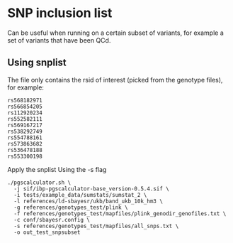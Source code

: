 # SNP inclusion list
Can be useful when running on a certain subset of variants, for example a set of variants that have been QCd.

## Using snplist
The file only contains the rsid of interest (picked from the genotype files), for example:
```
rs568182971
rs566854205
rs112920234
rs552582111
rs569167217
rs538292749
rs554788161
rs573863682
rs536478188
rs553300198
```

Apply the snplist Using the -s flag
```
./pgscalculator.sh \
  -j sif/ibp-pgscalculator-base_version-0.5.4.sif \
  -i tests/example_data/sumstats/sumstat_2 \
  -l references/ld-sbayesr/ukb/band_ukb_10k_hm3 \
  -g references/genotypes_test/plink \
  -f references/genotypes_test/mapfiles/plink_genodir_genofiles.txt \
  -c conf/sbayesr.config \
  -s references/genotypes_test/mapfiles/all_snps.txt \
  -o out_test_snpsubset

```


